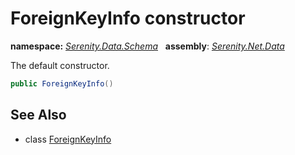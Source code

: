 # ForeignKeyInfo constructor
**namespace:** *[Serenity.Data.Schema](../../README.md#serenity.data.schema-namespace)*   **assembly**: *[Serenity.Net.Data](../../README.md)*

The default constructor.

```csharp
public ForeignKeyInfo()
```

## See Also

* class [ForeignKeyInfo](../ForeignKeyInfo.md)